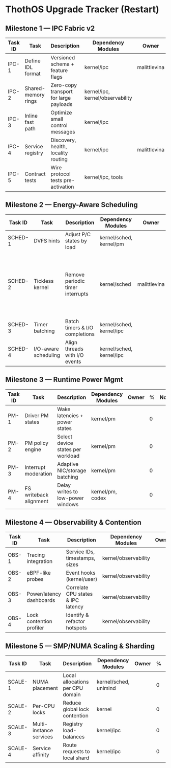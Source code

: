 # ThothOS Upgrade Tracker (Restart)

## Milestone 1 — IPC Fabric v2
| Task ID | Task | Description | Dependency Modules | Owner | % | Notes |
|---|---|---|---|---|---|---|
| IPC-1 | Define IDL format | Versioned schema + feature flags | kernel/ipc | malittlevina | 30 |  |
| IPC-2 | Shared-memory rings | Zero-copy transport for large payloads | kernel/ipc, kernel/observability |  | 0 |  |
| IPC-3 | Inline fast path | Optimize small control messages | kernel/ipc |  | 0 |  |
| IPC-4 | Service registry | Discovery, health, locality routing | kernel/ipc | malittlevina | 25 |  |
| IPC-5 | Contract tests | Wire protocol tests pre-activation | kernel/ipc, tools |  | 0 |  |

## Milestone 2 — Energy-Aware Scheduling
| Task ID | Task | Description | Dependency Modules | Owner | % | Notes |
|---|---|---|---|---|---|---|
| SCHED-1 | DVFS hints | Adjust P/C states by load | kernel/sched, kernel/pm |  | 0 |  |
| SCHED-2 | Tickless kernel | Remove periodic timer interrupts | kernel/sched | malittlevina | 20 | Waiting on timer-queue code; test script will bump to 10% |
| SCHED-3 | Timer batching | Batch timers & I/O completions | kernel/sched, kernel/ipc |  | 0 |  |
| SCHED-4 | I/O-aware scheduling | Align threads with I/O events | kernel/sched, kernel/ipc |  | 0 |  |

## Milestone 3 — Runtime Power Mgmt
| Task ID | Task | Description | Dependency Modules | Owner | % | Notes |
|---|---|---|---|---|---|---|
| PM-1 | Driver PM states | Wake latencies + power states | kernel/pm |  | 0 |  |
| PM-2 | PM policy engine | Select device states per workload | kernel/pm |  | 0 |  |
| PM-3 | Interrupt moderation | Adaptive NIC/storage batching | kernel/pm |  | 0 |  |
| PM-4 | FS writeback alignment | Delay writes to low-power windows | kernel/pm, codex |  | 0 |  |

## Milestone 4 — Observability & Contention
| Task ID | Task | Description | Dependency Modules | Owner | % | Notes |
|---|---|---|---|---|---|---|
| OBS-1 | Tracing integration | Service IDs, timestamps, sizes | kernel/observability |  | 0 |  |
| OBS-2 | eBPF-like probes | Event hooks (kernel/user) | kernel/observability |  | 0 |  |
| OBS-3 | Power/latency dashboards | Correlate CPU states & IPC latency | kernel/observability |  | 0 |  |
| OBS-4 | Lock contention profiler | Identify & refactor hotspots | kernel/observability |  | 0 |  |

## Milestone 5 — SMP/NUMA Scaling & Sharding
| Task ID | Task | Description | Dependency Modules | Owner | % | Notes |
|---|---|---|---|---|---|---|
| SCALE-1 | NUMA placement | Local allocations per CPU domain | kernel/sched, unimind |  | 0 |  |
| SCALE-2 | Per-CPU locks | Reduce global lock contention | kernel |  | 0 |  |
| SCALE-3 | Multi-instance services | Registry load-balances | kernel/ipc |  | 0 |  |
| SCALE-4 | Service affinity | Route requests to local shard | kernel/ipc |  | 0 |  |
